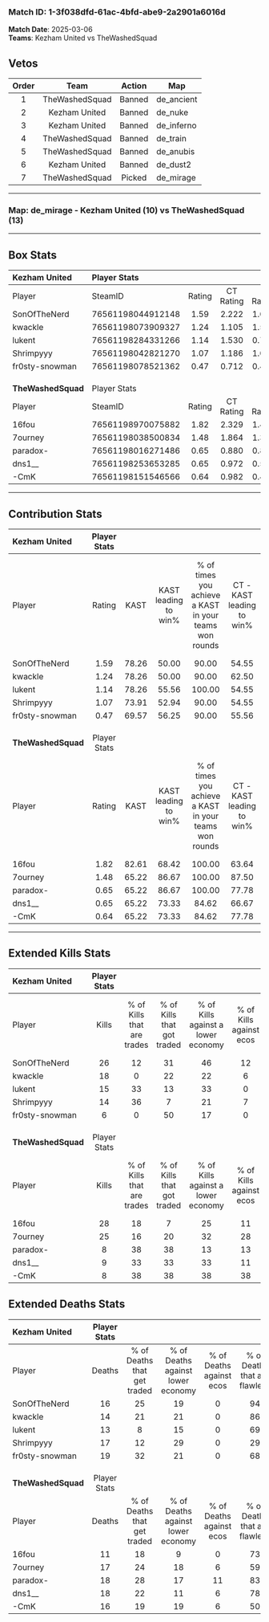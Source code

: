 ### Match ID: 1-3f038dfd-61ac-4bfd-abe9-2a2901a6016d  
**Match Date**: 2025-03-06  
**Teams**: Kezham United vs TheWashedSquad  

## Vetos  

| Order | Team | Action | Map |
| :---: | :--: | :----: | --- |
| 1 | TheWashedSquad | Banned | de_ancient |
| 2 | Kezham United | Banned | de_nuke |
| 3 | Kezham United | Banned | de_inferno |
| 4 | TheWashedSquad | Banned | de_train |
| 5 | TheWashedSquad | Banned | de_anubis |
| 6 | Kezham United | Banned | de_dust2 |
| 7 | TheWashedSquad | Picked | de_mirage |

---  

### **Map**: de_mirage - Kezham United (10) vs TheWashedSquad (13)  
---  

## Box Stats  

| **Kezham United**  | Player Stats      |        |           |          |       |       |       |         |        |      |     |
| :- | :- | :-: | :-: | :-: | :-: | :-: | :-: | :-: | :-: | :-: | :-: |
| Player             | SteamID           | Rating | CT Rating | T Rating | KAST  |  ADR  | Kills | Assists | Deaths | K/D  | HS% |
| SonOfTheNerd       | 76561198044912148 |  1.59  |   2.222   |  1.097   | 78.26 | 107.1 |  26   |    2    |   16   | 1.63 | 50  |
| kwackle            | 76561198073909327 |  1.24  |   1.105   |  1.568   | 78.26 | 73.4  |  18   |    5    |   14   | 1.29 | 16  |
| lukent             | 76561198284331266 |  1.14  |   1.530   |  0.756   | 78.26 | 71.4  |  15   |    3    |   13   | 1.15 | 40  |
| Shrimpyyy          | 76561198042821270 |  1.07  |   1.186   |  1.038   | 73.91 | 89.7  |  14   |   11    |   17   | 0.82 | 71  |
| fr0sty-snowman     | 76561198078521362 |  0.47  |   0.712   |  0.497   | 69.57 | 29.2  |   6   |    5    |   19   | 0.32 | 16  |
|                    |                   |        |           |          |       |       |       |         |        |      |     |
|                    |                   |        |           |          |       |       |       |         |        |      |     |
|                    |                   |        |           |          |       |       |       |         |        |      |     |
| **TheWashedSquad** | Player Stats      |        |           |          |       |       |       |         |        |      |     |
| Player             | SteamID           | Rating | CT Rating | T Rating | KAST  |  ADR  | Kills | Assists | Deaths | K/D  | HS% |
| 16fou              | 76561198970075882 |  1.82  |   2.329   |  1.447   | 82.61 | 106.7 |  28   |    4    |   11   | 2.55 | 28  |
| 7ourney            | 76561198038500834 |  1.48  |   1.864   |  1.334   | 65.22 | 117.0 |  25   |    6    |   17   | 1.47 | 60  |
| paradox-           | 76561198016271486 |  0.65  |   0.880   |  0.806   | 65.22 | 58.4  |   8   |    9    |   18   | 0.44 | 75  |
| dns1__             | 76561198253653285 |  0.65  |   0.972   |  0.527   | 65.22 | 48.0  |   9   |    8    |   18   | 0.50 | 77  |
| -CmK               | 76561198151546566 |  0.64  |   0.982   |  0.455   | 65.22 | 49.0  |   8   |    3    |   16   | 0.50 | 25  |
---  

## Contribution Stats  

| **Kezham United**  | Player Stats |       |                      |                                                        |                           |                                                             |                          |                                                            |
| :- | :-: | :-: | :-: | :-: | :-: | :-: | :-: | :-: |
| Player             |    Rating    | KAST  | KAST leading to win% | % of times you achieve a KAST in your teams won rounds | CT - KAST leading to win% | CT - % of times you achieve a KAST in your teams won rounds | T - KAST leading to win% | T - % of times you achieve a KAST in your teams won rounds |
| SonOfTheNerd       |     1.59     | 78.26 |        50.00         |                         90.00                          |           54.55           |                           100.00                            |          42.86           |                           75.00                            |
| kwackle            |     1.24     | 78.26 |        50.00         |                         90.00                          |           62.50           |                            83.33                            |          40.00           |                           100.00                           |
| lukent             |     1.14     | 78.26 |        55.56         |                         100.00                         |           54.55           |                           100.00                            |          57.14           |                           100.00                           |
| Shrimpyyy          |     1.07     | 73.91 |        52.94         |                         90.00                          |           54.55           |                           100.00                            |          50.00           |                           75.00                            |
| fr0sty-snowman     |     0.47     | 69.57 |        56.25         |                         90.00                          |           55.56           |                            83.33                            |          57.14           |                           100.00                           |
|                    |              |       |                      |                                                        |                           |                                                             |                          |                                                            |
|                    |              |       |                      |                                                        |                           |                                                             |                          |                                                            |
|                    |              |       |                      |                                                        |                           |                                                             |                          |                                                            |
| **TheWashedSquad** | Player Stats |       |                      |                                                        |                           |                                                             |                          |                                                            |
| Player             |    Rating    | KAST  | KAST leading to win% | % of times you achieve a KAST in your teams won rounds | CT - KAST leading to win% | CT - % of times you achieve a KAST in your teams won rounds | T - KAST leading to win% | T - % of times you achieve a KAST in your teams won rounds |
| 16fou              |     1.82     | 82.61 |        68.42         |                         100.00                         |           63.64           |                           100.00                            |          75.00           |                           100.00                           |
| 7ourney            |     1.48     | 65.22 |        86.67         |                         100.00                         |           87.50           |                           100.00                            |          85.71           |                           100.00                           |
| paradox-           |     0.65     | 65.22 |        86.67         |                         100.00                         |           77.78           |                           100.00                            |          100.00          |                           100.00                           |
| dns1__             |     0.65     | 65.22 |        73.33         |                         84.62                          |           66.67           |                            85.71                            |          83.33           |                           83.33                            |
| -CmK               |     0.64     | 65.22 |        73.33         |                         84.62                          |           77.78           |                           100.00                            |          66.67           |                           66.67                            |
---  

## Extended Kills Stats  

| **Kezham United**  | Player Stats |                            |                            |                                    |                         |                              |                                 |                                       |                    |           |
| :- | :-: | :-: | :-: | :-: | :-: | :-: | :-: | :-: | :-: | :-: |
| Player             |    Kills     | % of Kills that are trades | % of Kills that got traded | % of Kills against a lower economy | % of Kills against ecos | % of Kills that are flawless | % of Kills that are close duels | % of Kills that are assisted by flash | Pistol Round Kills | AWP Kills |
| SonOfTheNerd       |      26      |             12             |             31             |                 46                 |           12            |              65              |               12                |                   8                   |         0          |     0     |
| kwackle            |      18      |             0              |             22             |                 22                 |            6            |              61              |                0                |                   0                   |         1          |    10     |
| lukent             |      15      |             33             |             13             |                 33                 |            0            |              73              |               20                |                   7                   |         1          |     7     |
| Shrimpyyy          |      14      |             36             |             7              |                 21                 |            7            |              79              |                7                |                   0                   |         1          |     0     |
| fr0sty-snowman     |      6       |             0              |             50             |                 17                 |            0            |              67              |               17                |                   0                   |         0          |     0     |
|                    |              |                            |                            |                                    |                         |                              |                                 |                                       |                    |           |
|                    |              |                            |                            |                                    |                         |                              |                                 |                                       |                    |           |
|                    |              |                            |                            |                                    |                         |                              |                                 |                                       |                    |           |
| **TheWashedSquad** | Player Stats |                            |                            |                                    |                         |                              |                                 |                                       |                    |           |
| Player             |    Kills     | % of Kills that are trades | % of Kills that got traded | % of Kills against a lower economy | % of Kills against ecos | % of Kills that are flawless | % of Kills that are close duels | % of Kills that are assisted by flash | Pistol Round Kills | AWP Kills |
| 16fou              |      28      |             18             |             7              |                 25                 |           11            |              79              |                0                |                  11                   |         2          |    10     |
| 7ourney            |      25      |             16             |             20             |                 32                 |           28            |              64              |                4                |                   4                   |         3          |     1     |
| paradox-           |      8       |             38             |             38             |                 13                 |           13            |              63              |                0                |                   0                   |         2          |     0     |
| dns1__             |      9       |             33             |             33             |                 33                 |           11            |              89              |                0                |                   0                   |         3          |     0     |
| -CmK               |      8       |             38             |             38             |                 38                 |           38            |              50              |               13                |                   0                   |         0          |     0     |
## Extended Deaths Stats  

| **Kezham United**  | Player Stats |                             |                                   |                          |                               |                            |                           |               |
| :- | :-: | :-: | :-: | :-: | :-: | :-: | :-: | :-: |
| Player             |    Deaths    | % of Deaths that get traded | % of Deaths against lower economy | % of Deaths against ecos | % of Deaths that are flawless | % of Deaths that are close | % of Deaths while blinded | Deaths to AWP |
| SonOfTheNerd       |      16      |             25              |                19                 |            0             |              94               |             6              |             0             |       3       |
| kwackle            |      14      |             21              |                21                 |            0             |              86               |             0              |             7             |       1       |
| lukent             |      13      |              8              |                15                 |            0             |              69               |             0              |             0             |       0       |
| Shrimpyyy          |      17      |             12              |                29                 |            0             |              29               |             0              |             0             |       3       |
| fr0sty-snowman     |      19      |             32              |                21                 |            0             |              68               |             5              |            16             |       4       |
|                    |              |                             |                                   |                          |                               |                            |                           |               |
|                    |              |                             |                                   |                          |                               |                            |                           |               |
|                    |              |                             |                                   |                          |                               |                            |                           |               |
| **TheWashedSquad** | Player Stats |                             |                                   |                          |                               |                            |                           |               |
| Player             |    Deaths    | % of Deaths that get traded | % of Deaths against lower economy | % of Deaths against ecos | % of Deaths that are flawless | % of Deaths that are close | % of Deaths while blinded | Deaths to AWP |
| 16fou              |      11      |             18              |                 9                 |            0             |              73               |             18             |             0             |       4       |
| 7ourney            |      17      |             24              |                18                 |            6             |              59               |             12             |             0             |       5       |
| paradox-           |      18      |             28              |                17                 |            11            |              83               |             6              |             0             |       3       |
| dns1__             |      18      |             22              |                11                 |            6             |              78               |             6              |            17             |       3       |
| -CmK               |      16      |             19              |                19                 |            6             |              50               |             13             |             0             |       2       |
